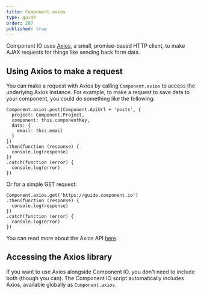 ```yaml
---
title: Component.axios
type: guide
order: 207
published: true
---
```


Component IO uses [Axios](https://github.com/mzabriskie/axios), a small, promise-based HTTP client, to make AJAX requests for things like sending back form data.

## Using Axios to make a request

You can make a request with Axios by calling `Component.axios` to access the underlying Axios instance. For example, to make a request to save data to your component, you could do something like the following:

```JS
Component.axios.post(Component.ApiUrl + 'posts', {
  project: Component.Project,
  component: this.componentKey,
  data: {
    email: this.email
  }
})
.then(function (response) {
  console.log(response)
})
.catch(function (error) {
  console.log(error)
})
```

Or for a simple GET request:

```JS
Component.axios.get('https://guide.component.io')
.then(function (response) {
  console.log(response)
})
.catch(function (error) {
  console.log(error)
})
```

You can read more about the Axios API [here](https://github.com/mzabriskie/axios#axios-api).

## Accessing the Axios library

If you want to use Axios alongside Component IO, you don't need to include both (though you can). The Component IO script automatically includes Axios, available globally as `Component.axios`.
